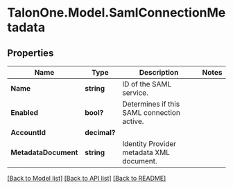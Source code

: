 # TalonOne.Model.SamlConnectionMetadata
## Properties

Name | Type | Description | Notes
------------ | ------------- | ------------- | -------------
**Name** | **string** | ID of the SAML service. | 
**Enabled** | **bool?** | Determines if this SAML connection active. | 
**AccountId** | **decimal?** |  | 
**MetadataDocument** | **string** | Identity Provider metadata XML document. | 

[[Back to Model list]](../README.md#documentation-for-models) [[Back to API list]](../README.md#documentation-for-api-endpoints) [[Back to README]](../README.md)

